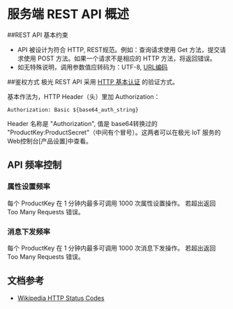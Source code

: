 # 服务端 REST API 概述

##REST API 基本约束
+ API 被设计为符合 HTTP, REST规范。例如：查询请求使用 Get 方法，提交请求使用 POST 方法。如果一个请求不是相应的 HTTP 方法，将返回错误。
+ 如无特殊说明，调用参数值应转码为：UTF-8, [URL编码](https://zh.wikipedia.org/wiki/%E7%99%BE%E5%88%86%E5%8F%B7%E7%BC%96%E7%A0%81)

##鉴权方式
极光 REST API 采用 [HTTP 基本认证](http://zh.wikipedia.org/wiki/HTTP%E5%9F%BA%E6%9C%AC%E8%AE%A4%E8%AF%81) 的验证方式。

基本作法为，HTTP Header（头）里加 Authorization：

    Authorization: Basic ${base64_auth_string}


Header 名称是 "Authorization", 值是 base64转换过的 "ProductKey:ProductSecret"（中间有个冒号）。这两者可以在极光 IoT 服务的Web控制台[产品设置]中查看。


## API 频率控制
### 属性设置频率
每个 ProductKey 在 1 分钟内最多可调用 1000 次属性设置操作。 若超出返回 Too Many Requests 错误。    

### 消息下发频率
每个 ProductKey 在 1 分钟内最多可调用 1000 次消息下发操作。 若超出返回 Too Many Requests 错误。

## 文档参考

+ [Wikipedia HTTP Status Codes](https://en.wikipedia.org/wiki/List_of_HTTP_status_codes)
